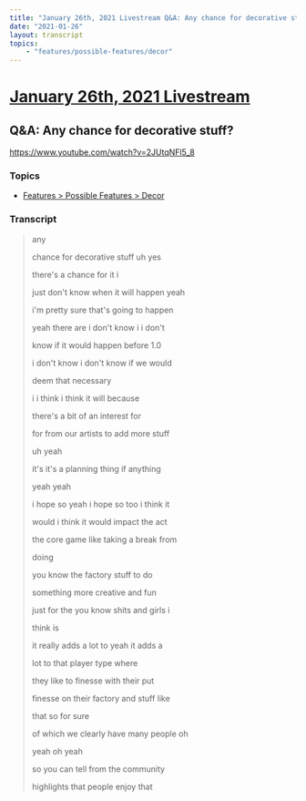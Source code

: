 ```yaml
---
title: "January 26th, 2021 Livestream Q&A: Any chance for decorative stuff?"
date: "2021-01-26"
layout: transcript
topics:
    - "features/possible-features/decor"
---
```

# [January 26th, 2021 Livestream](../2021-01-26.md)
## Q&A: Any chance for decorative stuff?
https://www.youtube.com/watch?v=2JUtqNFl5_8

### Topics
* [Features > Possible Features > Decor](../topics/features/possible-features/decor.md)

### Transcript

> any
> 
> chance for decorative stuff uh yes
> 
> there's a chance for it i
> 
> just don't know when it will happen yeah
> 
> i'm pretty sure that's going to happen
> 
> yeah there are i don't know i i don't
> 
> know if it would happen before 1.0
> 
> i don't know i don't know if we would
> 
> deem that necessary
> 
> i i think i think it will because
> 
> there's a bit of an interest for
> 
> for from our artists to add more stuff
> 
> uh yeah
> 
> it's it's a planning thing if anything
> 
> yeah yeah
> 
> i hope so yeah i hope so too i think it
> 
> would i think it would impact the act
> 
> the core game like taking a break from
> 
> doing
> 
> you know the factory stuff to do
> 
> something more creative and fun
> 
> just for the you know shits and girls i
> 
> think is
> 
> it really adds a lot to yeah it adds a
> 
> lot to that player type where
> 
> they like to finesse with their put
> 
> finesse on their factory and stuff like
> 
> that so for sure
> 
> of which we clearly have many people oh
> 
> yeah oh yeah
> 
> so you can tell from the community
> 
> highlights that people enjoy that
> 
